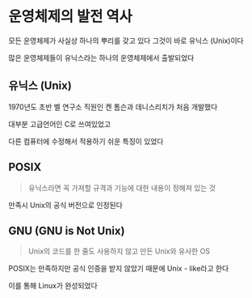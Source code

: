 # 운영체제의 발전 역사

모든 운영체제가 사실상 하나의 뿌리를 갖고 있다 그것이 바로 유닉스 (Unix)이다

많은 운영체제들이 유닉스라는 하나의 운영체제에서 출발되었다

## 유닉스 (Unix)
1970년도 초반 벨 연구소 직원인 켄 톰슨과 데니스리치가 처음 개발했다

대부분 고급언어인 C로 쓰여있었고

다른 컴퓨터에 수정해서 적용하기 쉬운 특징이 있었다

## POSIX
>유닉스라면 꼭 가져할 규격과 기능에 대한 내용이 정해져 있는 것

만족시 Unix의 공식 버전으로 인정된다

## GNU (GNU is Not Unix)
>Unix의 코드를 한 줄도 사용하지 않고 만든 Unix와 유사한 OS

POSIX는 만족하지만 공식 인증을 받지 않았기 때문에 Unix - like라고 한다

이를 통해 Linux가 완성되었다
